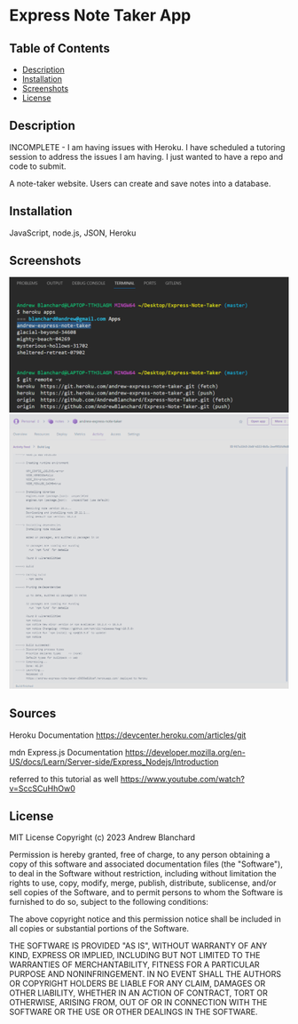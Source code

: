 # Express Note Taker App

## Table of Contents
- [Description](#description)
- [Installation](#installation)
- [Screenshots](#screenshots)
- [License](#license)

## Description

INCOMPLETE - I am having issues with Heroku. I have scheduled a tutoring session to address the issues I am having. I just wanted to have a repo and code to submit. 

A note-taker website. Users can create and save notes into a database. 

## Installation
JavaScript, node.js, JSON, Heroku

## Screenshots
<img alt= "Terminal Screenshot" src = https://github.com/AndrewBlanchard/Express-Note-Taker/blob/master/Assets/Screenshots/Terminal%20Heroku%20Apps.png>
<img alt= "Heroku Deployed Screenshot" src = https://github.com/AndrewBlanchard/Express-Note-Taker/blob/master/Assets/Screenshots/Heroku%20App%20Activity%20Feed.png>

## Sources
Heroku Documentation https://devcenter.heroku.com/articles/git

mdn Express.js Documentation https://developer.mozilla.org/en-US/docs/Learn/Server-side/Express_Nodejs/Introduction

referred to this tutorial as well https://www.youtube.com/watch?v=SccSCuHhOw0 

## License

MIT License Copyright (c) 2023 Andrew Blanchard

Permission is hereby granted, free of charge, to any person obtaining a copy of this software and associated documentation files (the "Software"), to deal in the Software without restriction, including without limitation the rights to use, copy, modify, merge, publish, distribute, sublicense, and/or sell copies of the Software, and to permit persons to whom the Software is furnished to do so, subject to the following conditions:

The above copyright notice and this permission notice shall be included in all copies or substantial portions of the Software.

THE SOFTWARE IS PROVIDED "AS IS", WITHOUT WARRANTY OF ANY KIND, EXPRESS OR IMPLIED, INCLUDING BUT NOT LIMITED TO THE WARRANTIES OF MERCHANTABILITY, FITNESS FOR A PARTICULAR PURPOSE AND NONINFRINGEMENT. IN NO EVENT SHALL THE AUTHORS OR COPYRIGHT HOLDERS BE LIABLE FOR ANY CLAIM, DAMAGES OR OTHER LIABILITY, WHETHER IN AN ACTION OF CONTRACT, TORT OR OTHERWISE, ARISING FROM, OUT OF OR IN CONNECTION WITH THE SOFTWARE OR THE USE OR OTHER DEALINGS IN THE SOFTWARE.
